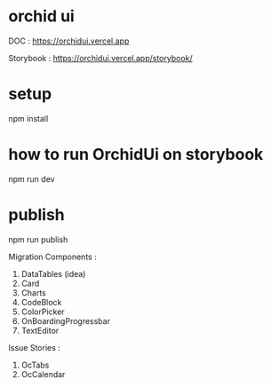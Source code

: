 # orchid ui

DOC : https://orchidui.vercel.app

Storybook : https://orchidui.vercel.app/storybook/

# setup

npm install

# how to run OrchidUi on storybook

npm run dev

# publish

npm run publish


Migration Components :
1. DataTables (idea)
2. Card
3. Charts
4. CodeBlock
5. ColorPicker
6. OnBoardingProgressbar
7. TextEditor

Issue Stories :
1. OcTabs
2. OcCalendar
